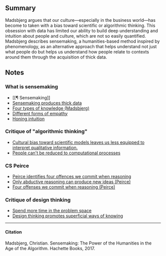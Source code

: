## Summary

Madsbjerg argues that our culture—especially in the business world—has become to
taken with a bias toward scientific or algorithmic thinking. This obsession with
data has limited our ability to build deep understanding and intuition about
people and culture, which are not so easily quantified. Madsbjerg describes
sensemaking, a humanities-based method inspired by phenomenology, as an
alternative approach that helps understand not just what people do but helps us
understand how people relate to contexts around them through the acquisition of
thick data.

## Notes

### What is sensemaking

- [[¶ Sensemaking]]
- [Sensemaking produces thick data](https://publish.obsidian.md/mobydiction/notes/Sensemaking+produces+thick+data)
- [Four types of knowledge (Madsbjerg)](<https://publish.obsidian.md/mobydiction/notes/Four+types+of+knowledge+(Madsbjerg)>)
- [Different forms of empathy](https://publish.obsidian.md/mobydiction/notes/Different+forms+of+empathy)
- [Honing intuition](https://publish.obsidian.md/mobydiction/notes/Honing+intuition)

### Critique of "algorithmic thinking"

- [Cultural bias toward scientific models leaves us less equipped to interpret qualitative information.](https://publish.obsidian.md/mobydiction/notes/Cultural+bias+toward+scientific+models+leaves+us+less+equipped+to+interpret+qualitative+information.)
- [People can't be reduced to computational processes](https://publish.obsidian.md/mobydiction/notes/People+can't+be+reduced+to+computational+processes)

### CS Peirce

- [Peirce identifies four offences we commit when reasoning](https://publish.obsidian.md/mobydiction/Peirce+identifies+four+offences+we+commit+when+reasoning)
- [Only abductive reasoning can produce new ideas (Peirce)](<https://publish.obsidian.md/mobydiction/notes/Only+abductive+reasoning+can+produce+new+ideas+(Peirce)>)
- [Four offenses we commit when reasoning (Peirce)](<https://publish.obsidian.md/mobydiction/notes/Four+offenses+we+commit+when+reasoning+(Peirce)>)

### Critique of design thinking

- [Spend more time in the problem space](https://publish.obsidian.md/mobydiction/notes/Spend+more+time+in+the+problem+space)
- [Design thinking promotes superficial ways of knowing](https://publish.obsidian.md/mobydiction/notes/Design+thinking+promotes+superficial+ways+of+knowing)

---

#### Citation

Madsbjerg, Christian. Sensemaking: The Power of the Humanities in the Age of the
Algorithm. Hachette Books, 2017.

